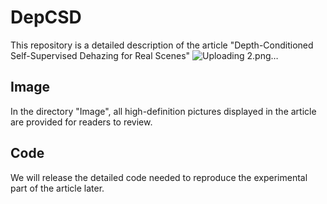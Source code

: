 # DepCSD
This repository is a detailed description of the article "Depth-Conditioned Self-Supervised Dehazing for Real Scenes"
![Uploading 2.png…]()

## Image
In the directory "Image", all high-definition pictures displayed in the article are provided for readers to review.

## Code
We will release the detailed code needed to reproduce the experimental part of the article later.
